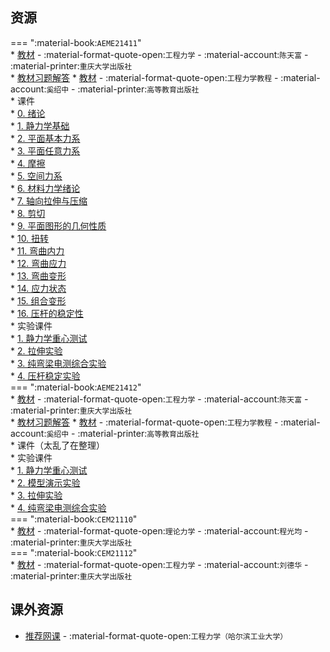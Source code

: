## 资源  
=== ":material-book:`AEME21411`"  
    * [教材](http://api.xtaoa.com/api/lanzou.php?url=https://cqu-openlib.lanzout.com/i3Sjw23c0vsh&type=down) - :material-format-quote-open:`工程力学` - :material-account:`陈天富` - :material-printer:`重庆大学出版社`  
        * [教材习题解答](http://api.xtaoa.com/api/lanzou.php?url=https://cqu-openlib.lanzout.com/iVevG2al1z1g&type=down)
    * [教材](http://api.xtaoa.com/api/lanzou.php?url=https://cqu-openlib.lanzout.com/iFICL23mi0qh&type=down) - :material-format-quote-open:`工程力学教程` - :material-account:`奚绍中` - :material-printer:`高等教育出版社`  
    * 课件  
        * [0. 绪论](http://api.xtaoa.com/api/lanzou.php?url=https://cqu-openlib.lanzout.com/ik6uj23mi21e&type=down)  
        * [1. 静力学基础](http://api.xtaoa.com/api/lanzou.php?url=https://cqu-openlib.lanzout.com/iM8cX23mi28b&type=down)  
        * [2. 平面基本力系](http://api.xtaoa.com/api/lanzou.php?url=https://cqu-openlib.lanzout.com/iGel823mi2ad&type=down)  
        * [3. 平面任意力系](http://api.xtaoa.com/api/lanzou.php?url=https://cqu-openlib.lanzout.com/iylac23mi2dg&type=down)  
        * [4. 摩擦](http://api.xtaoa.com/api/lanzou.php?url=https://cqu-openlib.lanzout.com/io8EG23mi2oh&type=down)  
        * [5. 空间力系](http://api.xtaoa.com/api/lanzou.php?url=https://cqu-openlib.lanzout.com/iGtMF23mi30j&type=down)  
        * [6. 材料力学绪论](http://api.xtaoa.com/api/lanzou.php?url=https://cqu-openlib.lanzout.com/i0wp023mi3ed&type=down)  
        * [7. 轴向拉伸与压缩](http://api.xtaoa.com/api/lanzou.php?url=https://cqu-openlib.lanzout.com/iOhi423mi3nc&type=down)  
        * [8. 剪切](http://api.xtaoa.com/api/lanzou.php?url=https://cqu-openlib.lanzout.com/iDSSB23mi3xc&type=down)  
        * [9. 平面图形的几何性质](http://api.xtaoa.com/api/lanzou.php?url=https://cqu-openlib.lanzout.com/ioX4e23mi3ze&type=down)  
        * [10. 扭转](http://api.xtaoa.com/api/lanzou.php?url=https://cqu-openlib.lanzout.com/iBmCH23mi45a&type=down)  
        * [11. 弯曲内力](http://api.xtaoa.com/api/lanzou.php?url=https://cqu-openlib.lanzout.com/iAmtc23mi49e&type=down)  
        * [12. 弯曲应力](http://api.xtaoa.com/api/lanzou.php?url=https://cqu-openlib.lanzout.com/iIcxs23mi4fa&type=down)  
        * [13. 弯曲变形](http://api.xtaoa.com/api/lanzou.php?url=https://cqu-openlib.lanzout.com/i8RCl23mi4oj&type=down)  
        * [14. 应力状态](http://api.xtaoa.com/api/lanzou.php?url=https://cqu-openlib.lanzout.com/ijLPd23mi4wh&type=down)  
        * [15. 组合变形](http://api.xtaoa.com/api/lanzou.php?url=https://cqu-openlib.lanzout.com/ipGGO23mi55g&type=down)  
        * [16. 压杆的稳定性](http://api.xtaoa.com/api/lanzou.php?url=https://cqu-openlib.lanzout.com/iS7Jd23mi5bc&type=down)  
    * 实验课件  
        * [1. 静力学重心测试](http://api.xtaoa.com/api/lanzou.php?url=https://cqu-openlib.lanzout.com/isHPz2c9y8ij&type=down)  
        * [2. 拉伸实验](http://api.xtaoa.com/api/lanzou.php?url=https://cqu-openlib.lanzout.com/iEwLP2c9y8md&type=down)  
        * [3. 纯弯梁电测综合实验](http://api.xtaoa.com/api/lanzou.php?url=https://cqu-openlib.lanzout.com/i6oPc2c9y8ri&type=down)  
        * [4. 压杆稳定实验](http://api.xtaoa.com/api/lanzou.php?url=https://cqu-openlib.lanzout.com/i3Lip2c9y8zg&type=down)  
=== ":material-book:`AEME21412`"  
    * [教材](http://api.xtaoa.com/api/lanzou.php?url=https://cqu-openlib.lanzout.com/i3Sjw23c0vsh&type=down) - :material-format-quote-open:`工程力学` - :material-account:`陈天富` - :material-printer:`重庆大学出版社`  
        * [教材习题解答](http://api.xtaoa.com/api/lanzou.php?url=https://cqu-openlib.lanzout.com/iVevG2al1z1g&type=down)
    * [教材](http://api.xtaoa.com/api/lanzou.php?url=https://cqu-openlib.lanzout.com/iFICL23mi0qh&type=down) - :material-format-quote-open:`工程力学教程` - :material-account:`奚绍中` - :material-printer:`高等教育出版社`  
    * 课件（太乱了在整理）  
    * 实验课件  
        * [1. 静力学重心测试](http://api.xtaoa.com/api/lanzou.php?url=https://cqu-openlib.lanzout.com/iFSmx2c9z4qj&type=down)  
        * [2. 模型演示实验](http://api.xtaoa.com/api/lanzou.php?url=https://cqu-openlib.lanzout.com/inEDl2c9z4ve&type=down)  
        * [3. 拉伸实验](http://api.xtaoa.com/api/lanzou.php?url=https://cqu-openlib.lanzout.com/iYTLx2c9z4zi&type=down)  
        * [4. 纯弯梁电测综合实验](http://api.xtaoa.com/api/lanzou.php?url=https://cqu-openlib.lanzout.com/iZOUj2c9z58h&type=down)  
=== ":material-book:`CEM21110`"  
    * [教材](http://api.xtaoa.com/api/lanzou.php?url=https://cqu-openlib.lanzout.com/is0JU298boch&type=down) - :material-format-quote-open:`理论力学` - :material-account:`程光均` - :material-printer:`重庆大学出版社`  
=== ":material-book:`CEM21112`"  
    * [教材](http://api.xtaoa.com/api/lanzou.php?url=https://cqu-openlib.lanzout.com/iFIoQ28yjyra&type=down) - :material-format-quote-open:`工程力学` - :material-account:`刘德华` - :material-printer:`重庆大学出版社`  
    
## 课外资源
- [推荐网课](https://www.bilibili.com/video/BV1Z7411b7S8) - :material-format-quote-open:`工程力学（哈尔滨工业大学）`